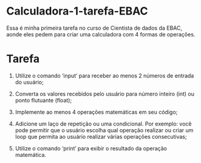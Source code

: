 # Calculadora-1-tarefa-EBAC
Essa é minha primeira tarefa no curso de Cientista de dados da EBAC, aonde eles pedem para criar uma calculadora com 4 formas de operações.

# Tarefa

1. Utilize o comando ‘input’ para receber ao menos 2 números de entrada do usuário;

2. Converta os valores recebidos pelo usuário para número inteiro (int) ou ponto flutuante (float);

3. Implemente ao menos 4 operações matemáticas em seu código;

4. Adicione um laço de repetição ou uma condicional. Por exemplo: você pode permitir que o usuário escolha qual operação realizar ou criar um loop que permita ao usuário realizar várias operações consecutivas;

5. Utilize o comando ‘print’ para exibir o resultado da operação matemática.
